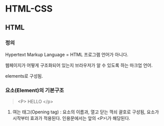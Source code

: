 # HTML-CSS

## HTML

### 정의

Hypertext Markup Language = HTML
프로그램 언어가 아니다.

웹페이지가 어떻게 구조화되어 있는지 브라우저가 알 수 있도록 하는 마크업 언어.

elements로 구성됨.


### 요소(Element)의 기본구조

> \<P> HELLO </p\>

1. 여는 태그(Opening tag) : 요소의 이름과, 열고 닫는 꺽쇠 괄호로 구성됨, 요소가 시작부터 효과가 적용된다.  인용문에서는 앞의 \<P>\가 해당된다.

###